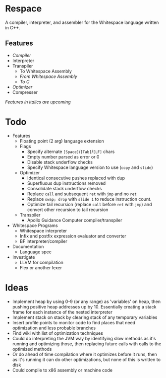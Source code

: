# Respace

A compiler, interpreter, and assembler for the Whitespace language written in C++.

## Features

- *Compiler*
- Interpreter
- Transpiler
  - To Whitespace Assembly
  - *From Whitespace Assembly*
  - *To C*
- *Optimizer*
- Compresser

*Features in italics are upcoming*

# Todo

- Features
  - Floating point (2 arg) language extension
  - Flags
    - Specify alternate `[Space]`/`[Tab]`/`[LF]` chars
    - Empty number parsed as error or 0
    - Disable stack underflow checks
    - Specify Whitespace language version to use (`copy` and `slide`)
  - Optimizer
    - Identical consecutive pushes replaced with dup
    - Superfluous dup instructions removed
    - Consolidate stack underflow checks
    - Replace `call` and subsequent `ret` with `jmp` and no `ret`
    - Replace `swap; drop` with `slide 1` to reduce instruction count.
    - Optimize tail recursion (replace `call` before `ret` with `jmp`) and convert other recursion to tail recursion
  - Transpiler
    - Apollo Guidance Computer compiler/transpiler
- Whitespace Programs
  - Whitespace interpreter
  - Infix and postfix expression evaluator and converter
  - BF interpreter/compiler
- Documentation
  - Language spec
- Investigate
  - LLVM for compilation
  - Flex or another lexer

# Ideas

- Implement heap by using 0-9 (or any range) as 'variables' on heap, then pushing positive heap addresses up by 10. Essentially creating a stack frame for each instance of the nested interpreter
- Implement stack on stack by clearing stack of any temporary variables
- Insert profile points to monitor code to find places that need optimization and less probable branches
- Find wiki with list of optimization techniques
- Could do interpreting the JVM way by identifying slow methods as it's running and optimizing those, then replacing future calls with calls to the optimized methods
- Or do ahead of time compilation where it optimizes before it runs, then as it's running it can do other optimizations, but none of this is written to disk
- Could compile to x86 assembly or machine code
